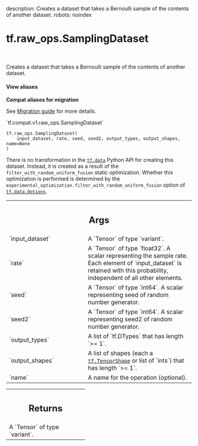 description: Creates a dataset that takes a Bernoulli sample of the contents of another dataset.
robots: noindex

# tf.raw_ops.SamplingDataset

<!-- Insert buttons and diff -->

<table class="tfo-notebook-buttons tfo-api nocontent" align="left">

</table>



Creates a dataset that takes a Bernoulli sample of the contents of another dataset.


<section class="expandable">
  <h4 class="showalways">View aliases</h4>
  <p>
<b>Compat aliases for migration</b>
<p>See
<a href="https://www.tensorflow.org/guide/migrate">Migration guide</a> for
more details.</p>
<p>`tf.compat.v1.raw_ops.SamplingDataset`</p>
</p>
</section>

<pre class="devsite-click-to-copy prettyprint lang-py tfo-signature-link">
<code>tf.raw_ops.SamplingDataset(
    input_dataset, rate, seed, seed2, output_types, output_shapes, name=None
)
</code></pre>



<!-- Placeholder for "Used in" -->

There is no transformation in the <a href="../../tf/data.md"><code>tf.data</code></a> Python API for creating this dataset.
Instead, it is created as a result of the `filter_with_random_uniform_fusion`
static optimization. Whether this optimization is performed is determined by the
`experimental_optimization.filter_with_random_uniform_fusion` option of
<a href="../../tf/data/Options.md"><code>tf.data.Options</code></a>.

<!-- Tabular view -->
 <table class="responsive fixed orange">
<colgroup><col width="214px"><col></colgroup>
<tr><th colspan="2"><h2 class="add-link">Args</h2></th></tr>

<tr>
<td>
`input_dataset`<a id="input_dataset"></a>
</td>
<td>
A `Tensor` of type `variant`.
</td>
</tr><tr>
<td>
`rate`<a id="rate"></a>
</td>
<td>
A `Tensor` of type `float32`.
A scalar representing the sample rate. Each element of `input_dataset` is
retained with this probability, independent of all other elements.
</td>
</tr><tr>
<td>
`seed`<a id="seed"></a>
</td>
<td>
A `Tensor` of type `int64`.
A scalar representing seed of random number generator.
</td>
</tr><tr>
<td>
`seed2`<a id="seed2"></a>
</td>
<td>
A `Tensor` of type `int64`.
A scalar representing seed2 of random number generator.
</td>
</tr><tr>
<td>
`output_types`<a id="output_types"></a>
</td>
<td>
A list of `tf.DTypes` that has length `>= 1`.
</td>
</tr><tr>
<td>
`output_shapes`<a id="output_shapes"></a>
</td>
<td>
A list of shapes (each a <a href="../../tf/TensorShape.md"><code>tf.TensorShape</code></a> or list of `ints`) that has length `>= 1`.
</td>
</tr><tr>
<td>
`name`<a id="name"></a>
</td>
<td>
A name for the operation (optional).
</td>
</tr>
</table>



<!-- Tabular view -->
 <table class="responsive fixed orange">
<colgroup><col width="214px"><col></colgroup>
<tr><th colspan="2"><h2 class="add-link">Returns</h2></th></tr>
<tr class="alt">
<td colspan="2">
A `Tensor` of type `variant`.
</td>
</tr>

</table>

